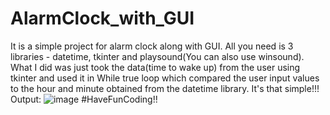 # AlarmClock_with_GUI
It is a simple project for alarm clock along with GUI.
All you need is 3 libraries - datetime, tkinter and playsound(You can also use winsound).
What I did was just took the data(time to wake up) from the user using tkinter and used it in While true loop which compared the user input values to the hour and minute obtained from the datetime library.
It's that simple!!!
Output:
![image](https://github.com/sujit30/AlarmClock_with_GUI/assets/135633851/c0abfaab-64a4-425a-b3ab-9b09cabe9789)
#HaveFunCoding!!
